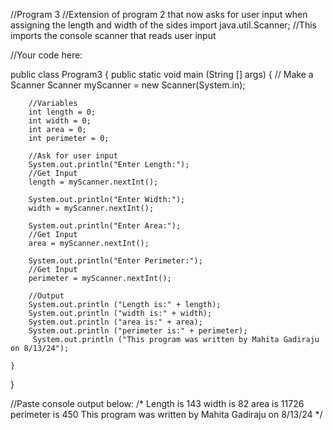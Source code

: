 //Program 3
//Extension of program 2 that now asks for user input when assigning the length and width of the sides
import java.util.Scanner; //This imports the console scanner that reads user input

//Your code here:

public class Program3  {
    public static void main (String [] args) {
        // Make a Scanner
        Scanner myScanner = new Scanner(System.in);
       
        //Variables
        int length = 0;
        int width = 0;
        int area = 0;
        int perimeter = 0;
        
        //Ask for user input
        System.out.println("Enter Length:");
        //Get Input
        length = myScanner.nextInt(); 
        
        System.out.println("Enter Width:");
        width = myScanner.nextInt();
        
        System.out.println("Enter Area:");
        //Get Input
        area = myScanner.nextInt();
        
        System.out.println("Enter Perimeter:");
        //Get Input
        perimeter = myScanner.nextInt();
        
        //Output
        System.out.println ("Length is:" + length);
        System.out.println ("width is:" + width);
        System.out.println ("area is:" + area);
        System.out.println ("perimeter is:" + perimeter);
         System.out.println ("This program was written by Mahita Gadiraju on 8/13/24");

    }
}




//Paste console output below:
/*
Length is 143
width is 82
area is 11726
perimeter is 450
This program was written by Mahita Gadiraju on 8/13/24
*/
